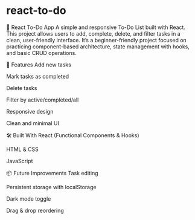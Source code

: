 # react-to-do
📝 React To-Do App
A simple and responsive To-Do List built with React. This project allows users to add, complete, delete, and filter tasks in a clean, user-friendly interface. It’s a beginner-friendly project focused on practicing component-based architecture, state management with hooks, and basic CRUD operations.

🚀 Features
Add new tasks

Mark tasks as completed

Delete tasks

Filter by active/completed/all

Responsive design

Clean and minimal UI

🛠️ Built With
React (Functional Components & Hooks)

HTML & CSS

JavaScript

📦 Future Improvements
Task editing

Persistent storage with localStorage

Dark mode toggle

Drag & drop reordering

